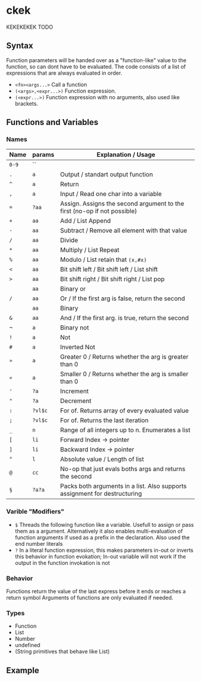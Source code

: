 # ckek

KEKEKEKEK
TODO

## Syntax

Function parameters will be handed over as a "function-like" value to the function, so can dont have to be evaluated.
The code consists of a list of expressions that are always evaluated in order.

- `<fn><args...>` Call a function
- `(<args>,<expr...>)` Function expression.
- `(<expr...>)` Function expression with no arguments, also used like brackets.

## Functions and Variables

### Names

| Name  | params  | Explanation / Usage                                                        |
| ----- | ------- | -------------------------------------------------------------------------- |
| `0-9` | ``      |                                                                            |
| `.`   | `a`     | Output / standart output function                                          |
| `^`   | `a`     | Return                                                                     |
| `,`   | `a`     | Input / Read one char into a variable                                      |
| `=`   | `?aa`   | Assign. Assigns the second argument to the first (no-op if not possible)   |
| `+`   | `aa`    | Add / List Append                                                          |
| `-`   | `aa`    | Subtract / Remove all element with that value                              |
| `/`   | `aa`    | Divide                                                                     |
| `*`   | `aa`    | Multiply / List Repeat                                                     |
| `%`   | `aa`    | Modulo / List retain that `(x,#x)`                                         |
| `<`   | `aa`    | Bit shift left / Bit shift left / List shift                               |
| `>`   | `aa`    | Bit shift right / Bit shift right / List pop                               |
| ` `   | `aa`    | Binary or                                                                  |
| `/`   | `aa`    | Or / If the first arg is false, return the second                          |
| ` `   | `aa`    | Binary                                                                     |
| `&`   | `aa`    | And / If the first arg. is true, return the second                         |
| `¬`   | `a`     | Binary not                                                                 |
| `!`   | `a`     | Not                                                                        |
| `#`   | `a`     | Inverted Not                                                               |
| `»`   | `a`     | Greater 0 / Returns whether the arg is greater than 0                      |
| `«`   | `a`     | Smaller 0 / Returns whether the arg is smaller than 0                      |
| `'`   | `?a`    | Increment                                                                  |
| `"`   | `?a`    | Decrement                                                                  |
| `:`   | `?vl$c` | For of. Returns array of every evaluated value                             |
| `;`   | `?vl$c` | For of. Returns the last iteration                                         |
| `_`   | `n`     | Range of all integers up to n. Enumerates a list                           |
| `[`   | `li`    | Forward Index -> pointer                                                   |
| `]`   | `li`    | Backward Index -> pointer                                                  |
| `°`   | `l`     | Absolute value / Length of list                                            |
| `@`   | `cc`    | No-op that just evals boths args and returns the second                    |
| `§`   | `?a?a`  | Packs both arguments in a list. Also supports assignment for destructuring |

### Varible "Modifiers"

- `$` Threads the following function like a variable. Usefull to assign or pass them as a argument. Alternatively it also enables multi-evaluation of function arguments if used as a prefix in the declaration. Also used the end number literals
- `?` In a literal function expression, this makes parameters in-out or inverts this behavior in function evokation; In-out variable will not work if the output in the function invokation is not

### Behavior

Functions return the value of the last express before it ends or reaches a return symbol
Arguments of functions are only evaluated if needed.

### Types

- Function
- List<T>
- Number
- undefined
- (String primitives that behave like List<Number>)

## Example
